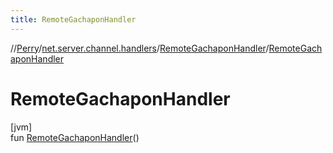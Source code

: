 ```yaml
---
title: RemoteGachaponHandler
---
```

//[Perry](../../../index.html)/[net.server.channel.handlers](../index.html)/[RemoteGachaponHandler](index.html)/[RemoteGachaponHandler](-remote-gachapon-handler.html)



# RemoteGachaponHandler



[jvm]\
fun [RemoteGachaponHandler](-remote-gachapon-handler.html)()




